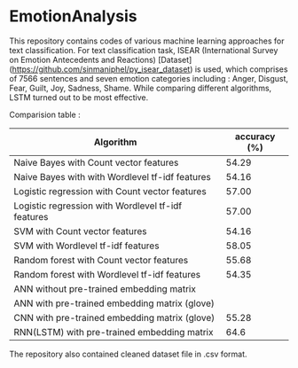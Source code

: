 # EmotionAnalysis

This repository contains codes of various machine learning approaches for text classification. 
For text classification task, ISEAR (International Survey on Emotion Antecedents and Reactions) [Dataset] (https://github.com/sinmaniphel/py_isear_dataset) is used,
which comprises of 7566 sentences and seven emotion categories including : Anger, Disgust, Fear, Guilt, Joy, Sadness, Shame.
While comparing different algorithms, LSTM turned out to be most effective.

Comparision table :

| Algorithm     | accuracy (%) |
| ------------- | ------------- |
| Naive Bayes with Count vector features               |  54.29  |
| Naive Bayes with with Wordlevel tf-idf features      |  54.16  |
| Logistic regression with Count vector features       |  57.00  |
| Logistic regression with Wordlevel tf-idf features   |  57.00  |
| SVM with Count vector features                       |  54.16  |
| SVM with Wordlevel tf-idf features                   |  58.05  |
| Random forest with Count vector features             |  55.68  |
| Random forest with Wordlevel tf-idf features         |  54.35  |
| ANN without pre-trained embedding matrix             |   |
| ANN with pre-trained embedding matrix (glove)        |   |
| CNN with pre-trained embedding matrix  (glove)       |  55.28  |
| RNN(LSTM) with pre-trained embedding matrix          |  64.6   |


The repository also contained cleaned dataset file in .csv format.
